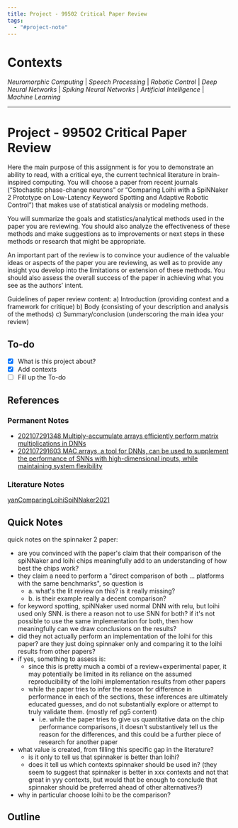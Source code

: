 ```yaml
---
title: Project - 99502 Critical Paper Review
tags:
  - "#project-note"
---
```


# Contexts

*Neuromorphic Computing* | *Speech Processing* | *Robotic Control* | *Deep Neural Networks* | *Spiking Neural Networks* | *Artificial Intelligence* | *Machine Learning*

---

# Project - 99502 Critical Paper Review

Here the main purpose of this assignment is for you to demonstrate an ability to read, with a critical eye, the current technical literature in brain-inspired computing. You will choose a paper from recent journals (“Stochastic phase-change neurons” or “Comparing Loihi with a SpiNNaker 2 Prototype on Low-Latency Keyword Spotting and Adaptive Robotic Control”) that makes use of statistical analysis or modeling methods.

You will summarize the goals and statistics/analytical methods used in the paper you are reviewing. You should also analyze the effectiveness of these methods and make suggestions as to improvements or next steps in these methods or research that might be appropriate.

An important part of the review is to convince your audience of the valuable ideas or aspects of the paper you are reviewing, as well as to provide any insight you develop into the limitations or extension of these methods. You should also assess the overall success of the paper in achieving what you see as the authors’ intent.

Guidelines of paper review content:
a) Introduction (providing context and a framework for critique)
b) Body (consisting of your description and analysis of the methods)
c) Summary/conclusion (underscoring the main idea your review)

## To-do

* [x] What is this project about?
* [x] Add contexts
* [ ] Fill up the To-do

## References

### Permanent Notes

* [202107291348 Multiply-accumulate arrays efficiently perform matrix multiplications in DNNs](../1.-Permanent-Notes/202107291348-Multiply-accumulate-arrays-efficiently-perform-matrix-multiplications-in-DNNs.md)
* [202107291603 MAC arrays, a tool for DNNs, can be used to supplement the performance of SNNs with high-dimensional inputs, while maintaining system flexibility](../1.-Permanent-Notes/202107291603-MAC-arrays-a-tool-for-DNNs-can-be-used-to-supplement-the-performance-of-SNNs-with-high-dimensional-inputs-while-maintaining-system-flexibility.md)

### Literature Notes

[yanComparingLoihiSpiNNaker2021](../3.-Literature-Notes/yanComparingLoihiSpiNNaker2021.md)

## Quick Notes

quick notes on the spinnaker 2 paper:

* are you convinced with the paper's claim that their comparison of the spiNNaker and loihi chips meaningfully add to an understanding of how best the chips work?
* they claim a need to perform a "direct comparison of both ... platforms with the same benchmarks", so question is
  * a. what's the lit review on this? is it really missing?
  * b. is their example really a decent comparison?
* for keyword spotting, spiNNaker used normal DNN with relu, but loihi used only SNN. is there a reason not to use SNN for both? if it's not possible to use the same implementation for both, then how meaningfully can we draw conclusions on the results?
* did they not actually perform an implementation of the loihi for this paper? are they just doing spinnaker only and comparing it to the loihi results from other papers?
* if yes, something to assess is:
  * since this is pretty much a combi of a review+experimental paper, it may potentially be limited in its reliance on the assumed reproducibility of the loihi implementation results from other papers
  * while the paper tries to infer the reason for difference in performance in each of the sections, these inferences are ultimately educated guesses, and do not substantially explore or attempt to truly validate them. (mostly ref pg5 content)
    * i.e. while the paper tries to give us quantitative data on the chip performance comparisons, it doesn't substantively tell us the reason for the differences, and this could be a further piece of research for another paper
* what value is created, from filling this specific gap in the literature? 
  * is it only to tell us that spinnaker is better than loihi? 
  * does it tell us which contexts spinnaker should be used in? (they seem to suggest that spinnaker is better in xxx contexts and not that great in yyy contexts, but would that be enough to conclude that spinnaker should be preferred ahead of other alternatives?)
* why in particular choose loihi to be the comparison?

## Outline


